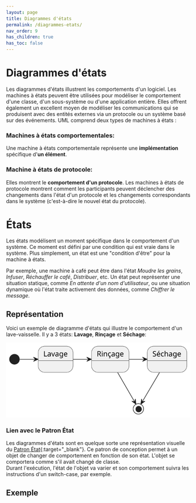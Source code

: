```yaml
---
layout: page
title: Diagrammes d'états
permalink: /diagrammes-etats/
nav_order: 9
has_children: true
has_toc: false
---
```


# Diagrammes d'états

Les diagrammes d'états illustrent les comportements d'un logiciel. Les machines à états peuvent être utilisées pour modéliser le comportement d'une classe, d'un sous-système ou d'une application entière. Elles offrent également un excellent moyen de modéliser les communications qui se produisent avec des entités externes via un protocole ou un système basé sur des événements.
UML comprend deux types de machines à états :

### Machines à états comportementales:

Une machine à états comportementale représente une **implémentation** spécifique d'**un élément**.

### Machine à états de protocole:

Elles montrent le **comportement d'un protocole**. Les machines à états de protocole montrent comment les participants peuvent déclencher des changements dans l'état d'un protocole et les changements correspondants dans le système (c'est-à-dire le nouvel état du protocole).

# États

Les états modélisent un moment spécifique dans le comportement d'un système. Ce moment est défini par une condition qui est vraie dans le système. Plus simplement, un état est une "condition d'être" pour la machine à états.

Par exemple, une machine à café peut être dans l'état _Moudre les grains_, _Infuser_, _Réchauffer le café_, _Distribuer_, etc. Un état peut représenter une situation statique, comme _En attente d'un nom d'utilisateur_, ou une situation dynamique où l'état traite activement des données, comme _Chiffrer le message_.

## Représentation

Voici un exemple de diagramme d'états qui illustre le comportement d'un lave-vaisselle. Il y a 3 états: **Lavage**, **Rinçage** et **Séchage**:

![](/out/plant_uml/stateDiagRepresentation/stateDiagRepresentation.svg)


### Lien avec le Patron État

Les diagrammes d'états sont en quelque sorte une représentation visuelle du [Patron État](https://refactoring.guru/design-patterns/state){:target="\_blank"}. Ce patron de conception permet à un objet de changer de comportement en fonction de son état. L'objet se comportera comme s'il avait changé de classe.  
Durant l'exécution, l'état de l'objet va varier et son comportement suivra les instructions d'un switch-case, par exemple.  

## Exemple
